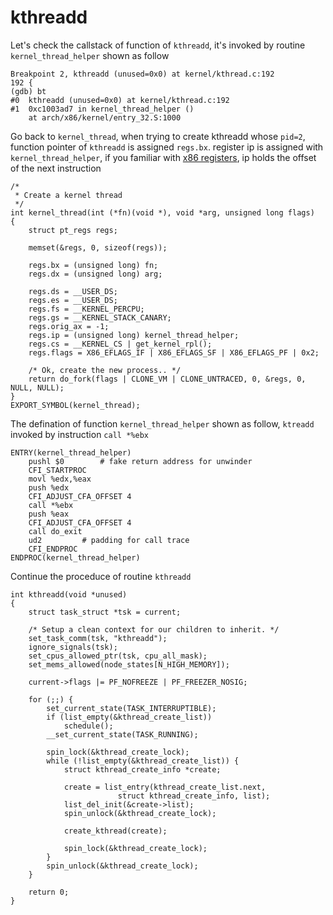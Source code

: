 # kthreadd

Let's check the callstack of function of `kthreadd`, it's invoked by routine `kernel_thread_helper` shown as follow

```
Breakpoint 2, kthreadd (unused=0x0) at kernel/kthread.c:192
192	{
(gdb) bt
#0  kthreadd (unused=0x0) at kernel/kthread.c:192
#1  0xc1003ad7 in kernel_thread_helper ()
    at arch/x86/kernel/entry_32.S:1000
```

Go back to `kernel_thread`, when trying to create kthreadd whose `pid=2`, function pointer of `kthreadd` is assigned `regs.bx`. register ip is assigned with `kernel_thread_helper`, if you familiar with [x86 registers](http://www.eecg.toronto.edu/~amza/www.mindsec.com/files/x86regs.html), ip holds the offset of the next instruction

```
/*
 * Create a kernel thread
 */
int kernel_thread(int (*fn)(void *), void *arg, unsigned long flags)
{
	struct pt_regs regs;

	memset(&regs, 0, sizeof(regs));

	regs.bx = (unsigned long) fn;
	regs.dx = (unsigned long) arg;

	regs.ds = __USER_DS;
	regs.es = __USER_DS;
	regs.fs = __KERNEL_PERCPU;
	regs.gs = __KERNEL_STACK_CANARY;
	regs.orig_ax = -1;
	regs.ip = (unsigned long) kernel_thread_helper;
	regs.cs = __KERNEL_CS | get_kernel_rpl();
	regs.flags = X86_EFLAGS_IF | X86_EFLAGS_SF | X86_EFLAGS_PF | 0x2;

	/* Ok, create the new process.. */
	return do_fork(flags | CLONE_VM | CLONE_UNTRACED, 0, &regs, 0, NULL, NULL);
}
EXPORT_SYMBOL(kernel_thread);
```

The defination of function `kernel_thread_helper` shown as follow, `ktreadd` invoked by instruction `call *%ebx`

```
ENTRY(kernel_thread_helper)
	pushl $0		# fake return address for unwinder
	CFI_STARTPROC
	movl %edx,%eax
	push %edx
	CFI_ADJUST_CFA_OFFSET 4
	call *%ebx
	push %eax
	CFI_ADJUST_CFA_OFFSET 4
	call do_exit
	ud2			# padding for call trace
	CFI_ENDPROC
ENDPROC(kernel_thread_helper)
```

Continue the proceduce of routine `kthreadd`

```kthreadd
int kthreadd(void *unused)
{
	struct task_struct *tsk = current;

	/* Setup a clean context for our children to inherit. */
	set_task_comm(tsk, "kthreadd");
	ignore_signals(tsk);
	set_cpus_allowed_ptr(tsk, cpu_all_mask);
	set_mems_allowed(node_states[N_HIGH_MEMORY]);

	current->flags |= PF_NOFREEZE | PF_FREEZER_NOSIG;

	for (;;) {
		set_current_state(TASK_INTERRUPTIBLE);
		if (list_empty(&kthread_create_list))
			schedule();
		__set_current_state(TASK_RUNNING);

		spin_lock(&kthread_create_lock);
		while (!list_empty(&kthread_create_list)) {
			struct kthread_create_info *create;

			create = list_entry(kthread_create_list.next,
					    struct kthread_create_info, list);
			list_del_init(&create->list);
			spin_unlock(&kthread_create_lock);

			create_kthread(create);

			spin_lock(&kthread_create_lock);
		}
		spin_unlock(&kthread_create_lock);
	}

	return 0;
}
```
